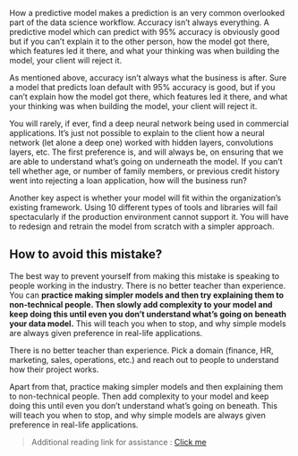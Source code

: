 How a predictive model makes a prediction is an very common overlooked part of the data science workflow. Accuracy isn’t always everything. A predictive model which can predict with 95% accuracy is obviously good but if you can’t explain it to the other person, how the model got there, which features led it there, and what your thinking was when building the model, your client will reject it.

As mentioned above, accuracy isn’t always what the business is after. Sure a model that predicts loan default with 95% accuracy is good, but if you can’t explain how the model got there, which features led it there, and what your thinking was when building the model, your client will reject it.

You will rarely, if ever, find a deep neural network being used in commercial applications. It’s just not possible to explain to the client how a neural network (let alone a deep one) worked with hidden layers, convolutions layers, etc. The first preference is, and will always be, on ensuring that we are able to understand what’s going on underneath the model. If you can’t tell whether age, or number of family members, or previous credit history went into rejecting a loan application, how will the business run?

Another key aspect is whether your model will fit within the organization’s existing framework. Using 10 different types of tools and libraries will fail spectacularly if the production environment cannot support it. You will have to redesign and retrain the model from scratch with a simpler approach.

## How to avoid this mistake?

The best way to prevent yourself from making this mistake is speaking to people working in the industry. There is no better teacher than experience. You can **practice making simpler models and then try explaining them to non-technical people. Then slowly add complexity to your model and keep doing this until even you don’t understand what’s going on beneath your data model.** This will teach you when to stop, and why simple models are always given preference in real-life applications. 

There is no better teacher than experience. Pick a domain (finance, HR, marketing, sales, operations, etc.) and reach out to people to understand how their project works.

Apart from that, practice making simpler models and then explaining them to non-technical people. Then add complexity to your model and keep doing this until even you don’t understand what’s going on beneath. This will teach you when to stop, and why simple models are always given preference in real-life applications.

> Additional reading link for assistance : [Click me](https://www.datascience.com/learn-data-science/fundamentals/model-interpretation-algorithms)